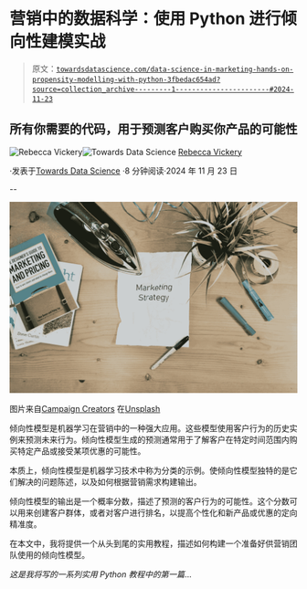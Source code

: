 # 营销中的数据科学：使用 Python 进行倾向性建模实战

> 原文：[`towardsdatascience.com/data-science-in-marketing-hands-on-propensity-modelling-with-python-3fbedac654ad?source=collection_archive---------1-----------------------#2024-11-23`](https://towardsdatascience.com/data-science-in-marketing-hands-on-propensity-modelling-with-python-3fbedac654ad?source=collection_archive---------1-----------------------#2024-11-23)

## 所有你需要的代码，用于预测客户购买你产品的可能性

[](https://rebeccalvickery.medium.com/?source=post_page---byline--3fbedac654ad--------------------------------)![Rebecca Vickery](https://rebeccalvickery.medium.com/?source=post_page---byline--3fbedac654ad--------------------------------)[](https://towardsdatascience.com/?source=post_page---byline--3fbedac654ad--------------------------------)![Towards Data Science](https://towardsdatascience.com/?source=post_page---byline--3fbedac654ad--------------------------------) [Rebecca Vickery](https://rebeccalvickery.medium.com/?source=post_page---byline--3fbedac654ad--------------------------------)

·发表于[Towards Data Science](https://towardsdatascience.com/?source=post_page---byline--3fbedac654ad--------------------------------) ·8 分钟阅读·2024 年 11 月 23 日

--

![](img/17ac63b2f76ed9cf01cdb423fdeac5ad.png)

图片来自[Campaign Creators](https://unsplash.com/@campaign_creators?utm_content=creditCopyText&utm_medium=referral&utm_source=unsplash) 在[Unsplash](https://unsplash.com/photos/white-printing-paper-with-marketing-strategy-text-yktK2qaiVHI?utm_content=creditCopyText&utm_medium=referral&utm_source=unsplash)

倾向性模型是机器学习在营销中的一种强大应用。这些模型使用客户行为的历史实例来预测未来行为。倾向性模型生成的预测通常用于了解客户在特定时间范围内购买特定产品或接受某项优惠的可能性。

本质上，倾向性模型是机器学习技术中称为分类的示例。使倾向性模型独特的是它们解决的问题陈述，以及如何根据营销需求构建输出。

倾向性模型的输出是一个概率分数，描述了预测的客户行为的可能性。这个分数可以用来创建客户群体，或者对客户进行排名，以提高个性化和新产品或优惠的定向精准度。

在本文中，我将提供一个从头到尾的实用教程，描述如何构建一个准备好供营销团队使用的倾向性模型。

*这是我将写的一系列实用 Python 教程中的第一篇*…
